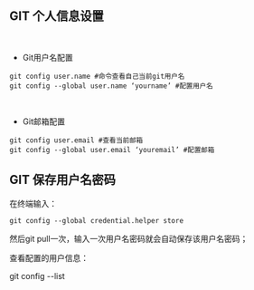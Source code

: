 ## GIT 个人信息设置

<br />

* Git用户名配置
```
git config user.name #命令查看自己当前git用户名
git config --global user.name ‘yourname’ #配置用户名
```

<br />

* Git邮箱配置
```
git config user.email #查看当前邮箱
git config --global user.email ‘youremail’ #配置邮箱
```


## GIT 保存用户名密码

在终端输入：

```
git config --global credential.helper store
```

然后git pull一次，输入一次用户名密码就会自动保存该用户名密码；

查看配置的用户信息：

git config --list
